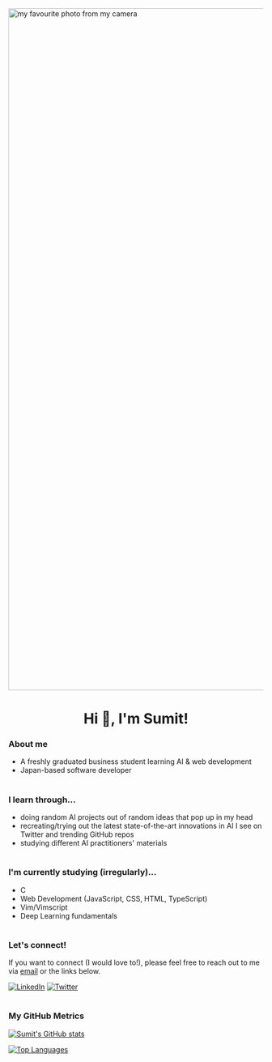 <img width="1347" alt="my favourite photo from my camera" src="https://user-images.githubusercontent.com/104295716/194117795-9b3e1c94-efd2-4c85-ba18-5f0e52c19155.png">

<h1 align="center">Hi 👋, I'm Sumit!</h1>

### About me
- A freshly graduated business student learning AI & web development
- Japan-based software developer

#

### I learn through...
- doing random AI projects out of random ideas that pop up in my head
- recreating/trying out the latest state-of-the-art innovations in AI I see on Twitter and trending GitHub repos
- studying different AI practitioners' materials

#

### I'm currently studying (irregularly)...
- C
- Web Development (JavaScript, CSS, HTML, TypeScript)
- Vim/Vimscript
- Deep Learning fundamentals

#

### Let's connect!
If you want to connect (I would love to!), please feel free to reach out to me via <a href="mailto:contact@idosumit.com">email</a> or the links below.

<a href="https://www.linkedin.com/in/sumit-pokharel/" target="_blank"><img alt="LinkedIn" src="https://img.shields.io/badge/linkedin-%230077B5.svg?&style=for-the-badge&logo=linkedin&logoColor=white" /></a>
<a href="https://twitter.com/sumit_ml" target="_blank"><img alt="Twitter" src="https://img.shields.io/badge/twitter-%231DA1F2.svg?&style=for-the-badge&logo=twitter&logoColor=white" /></a>

#

### My GitHub Metrics

[![Sumit's GitHub stats](https://github-readme-stats.vercel.app/api?username=idosumit&theme=github_dark&count_private=true&include_all_commits=true&hide=issues,contribs)](https://github.com/anuraghazra/github-readme-stats)

[![Top Languages](https://github-readme-stats.vercel.app/api/top-langs/?username=idosumit&layout=compact&theme=github_dark)](https://github.com/anuraghazra/github-readme-stats)
